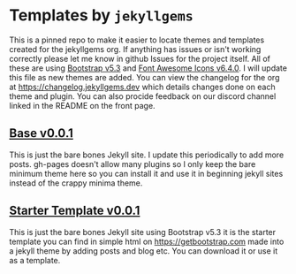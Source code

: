 # Templates by `jekyllgems`

This is a pinned repo to make it easier to locate themes and templates created for the jekyllgems org. If anything has issues or isn't working correctly please let me know in github Issues for the project itself. All of these are using [Bootstrap v5.3](https://getbootstrap.com) and [Font Awesome Icons v6.4.0](https://fontawesome.com). I will update this file as new themes are added. You can view the changelog for the org at https://changelog.jekyllgems.dev which details changes done on each theme and plugin. You can also procide feedback on our discord channel linked in the README on the front page.

## [Base v0.0.1](https://github.com/jekyllgems/base)

This is just the bare bones Jekyll site. I update this periodically to add more posts. gh-pages doesn't allow many plugins so I only keep the bare minimum theme here so you can install it and use it in beginning jekyll sites instead of the crappy minima theme.

## [Starter Template v0.0.1](https://github.com/jekyllgems/bs5)

This is just the bare bones Jekyll site using Bootstrap v5.3 it is the starter template you can find in simple html on https://getbootstrap.com made into a jekyll theme by adding posts and blog etc. You can download it or use it as a template.